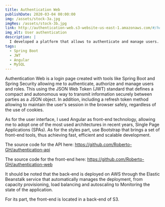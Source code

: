 ```yaml
---
title: Authentication Web
publishDate: 2020-03-04 00:00:00
img: /assets/stock-3a.jpg
imgRes: /assets/stock-3b.jpg
link: http://authentication-web.s3-website-us-east-1.amazonaws.com/#/home
img_alt: User authentication
description: |
  I developed a platform that allows to authenticate and manage users.
tags:
  - Spring Boot
  - JWT
  - Angular
  - MySQL
---
```


Authentication Web is a login page created with tools like Spring Boot and Spring Security allowing me to authenticate, authorize and manage users and roles. This using the JSON Web Token (JWT) standard that defines a compact and autonomous way to transmit information securely between parties as a JSON object. In addition, including a refresh token method allowing to maintain the user's session in the browser safely, regardless of the use of cookies.

As for the user interface, I used Angular as front-end technology, allowing me to adopt one of the most used architectures in recent years, Single Page Applications (SPAs). As for the styles part, use Bootstrap that brings a set of front-end tools, thus achieving fast, efficient and scalable development.

The source code for the API here: https://github.com/Roberto-GH/authentication-api

The source code for the front-end here: https://github.com/Roberto-GH/authentication-web

It should be noted that the back-end is deployed on AWS through the Elastic Beanstalk service that automatically manages the deployment,
from capacity provisioning, load balancing and autoscaling to Monitoring the state of the application.

For its part, the front-end is located in a back-end of S3.